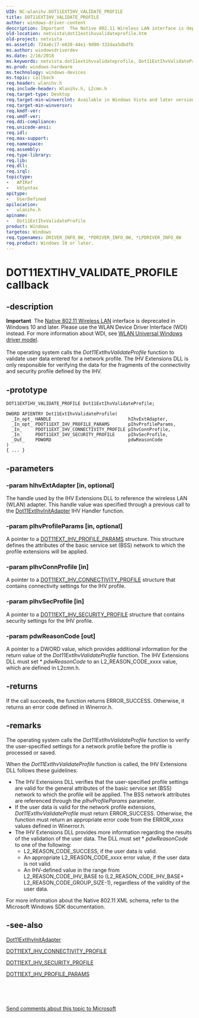 ```yaml
---
UID: NC:wlanihv.DOT11EXTIHV_VALIDATE_PROFILE
title: DOT11EXTIHV_VALIDATE_PROFILE
author: windows-driver-content
description: Important  The Native 802.11 Wireless LAN interface is deprecated in Windows 10 and later.
old-location: netvista\dot11extihvvalidateprofile.htm
old-project: netvista
ms.assetid: 724a6c17-e020-44e1-9d00-332daa5dbdfb
ms.author: windowsdriverdev
ms.date: 2/16/2018
ms.keywords: netvista.dot11extihvvalidateprofile, Dot11ExtIhvValidateProfile callback function [Network Drivers Starting with Windows Vista], Dot11ExtIhvValidateProfile, DOT11EXTIHV_VALIDATE_PROFILE, DOT11EXTIHV_VALIDATE_PROFILE, wlanihv/Dot11ExtIhvValidateProfile, Native_802.11_IHV_Ext_14df716f-4572-424e-8bee-a19b5b3d6e68.xml
ms.prod: windows-hardware
ms.technology: windows-devices
ms.topic: callback
req.header: wlanihv.h
req.include-header: Wlanihv.h, L2cmn.h
req.target-type: Desktop
req.target-min-winverclnt: Available in Windows Vista and later versions of the Windows operating   systems.
req.target-min-winversvr: 
req.kmdf-ver: 
req.umdf-ver: 
req.ddi-compliance: 
req.unicode-ansi: 
req.idl: 
req.max-support: 
req.namespace: 
req.assembly: 
req.type-library: 
req.lib: 
req.dll: 
req.irql: 
topictype:
-	APIRef
-	kbSyntax
apitype:
-	UserDefined
apilocation:
-	wlanihv.h
apiname:
-	Dot11ExtIhvValidateProfile
product: Windows
targetos: Windows
req.typenames: DRIVER_INFO_8W, *PDRIVER_INFO_8W, *LPDRIVER_INFO_8W
req.product: Windows 10 or later.
---
```


# DOT11EXTIHV_VALIDATE_PROFILE callback


## -description


<div class="alert"><b>Important</b>  The <a href="https://msdn.microsoft.com/library/windows/hardware/ff560689">Native 802.11 Wireless LAN</a> interface is deprecated in Windows 10 and later. Please use the WLAN Device Driver Interface (WDI) instead. For more information about WDI, see <a href="https://msdn.microsoft.com/6EF92E34-7BC9-465E-B05D-2BCB29165A18">WLAN Universal Windows driver model</a>.</div><div> </div>The operating system calls the 
  <i>Dot11ExtIhvValidateProfile</i> function to validate user data entered for a network profile. The IHV
  Extensions DLL is only responsible for verifying the data for the fragments of the connectivity and
  security profile defined by the IHV.


## -prototype


````
DOT11EXTIHV_VALIDATE_PROFILE Dot11ExtIhvValidateProfile;

DWORD APIENTRY Dot11ExtIhvValidateProfile(
  _In_opt_ HANDLE                             hIhvExtAdapter,
  _In_opt_ PDOT11EXT_IHV_PROFILE_PARAMS       pIhvProfileParams,
  _In_     PDOT11EXT_IHV_CONNECTIVITY_PROFILE pIhvConnProfile,
  _In_     PDOT11EXT_IHV_SECURITY_PROFILE     pIhvSecProfile,
  _Out_    PDWORD                             pdwReasonCode
)
{ ... }
````


## -parameters




### -param hIhvExtAdapter [in, optional]

The handle used by the IHV Extensions DLL to reference the wireless LAN (WLAN) adapter. This
     handle value was specified through a previous call to the 
     <a href="..\wlanihv\nc-wlanihv-dot11extihv_init_adapter.md">Dot11ExtIhvInitAdapter</a> IHV
     Handler function.


### -param pIhvProfileParams [in, optional]

A pointer to a 
     <a href="..\wlanihvtypes\ns-wlanihvtypes-_dot11ext_ihv_profile_params.md">
     DOT11EXT_IHV_PROFILE_PARAMS</a> structure. This structure defines the attributes of the basic service
     set (BSS) network to which the profile extensions will be applied.


### -param pIhvConnProfile [in]

A pointer to a 
     <a href="..\wlanihv\ns-wlanihv-_dot11ext_ihv_connectivity_profile.md">
     DOT11EXT_IHV_CONNECTIVITY_PROFILE</a> structure that contains connectivity settings for the IHV
     profile.


### -param pIhvSecProfile [in]

A pointer to a 
     <a href="..\wlanihv\ns-wlanihv-_dot11ext_ihv_security_profile.md">
     DOT11EXT_IHV_SECURITY_PROFILE</a> structure that contains security settings for the IHV
     profile.


### -param pdwReasonCode [out]

A pointer to a DWORD value, which provides additional information for the return value of the 
     <i>Dot11ExtIhvValidateProfile</i> function. The IHV Extensions DLL must set *
     <i>pdwReasonCode</i> to an L2_REASON_CODE_xxxx value, which are defined in 
     L2cmn.h.


## -returns



If the call succeeds, the function returns ERROR_SUCCESS. Otherwise, it returns an error code
     defined in 
     Winerror.h.




## -remarks



The operating system calls the 
    <i>Dot11ExtIhvValidateProfile</i> function to verify the user-specified settings for a network profile
    before the profile is processed or saved.

When the 
    <i>Dot11ExtIhvValidateProfile</i> function is called, the IHV Extensions DLL follows these guidelines:

<ul>
<li>
The IHV Extensions DLL verifies that the user-specified profile settings are valid for the general
      attributes of the basic service set (BSS) network to which the profile will be applied. The BSS network
      attributes are referenced through the 
      <i>pIhvProfileParams</i> parameter.

</li>
<li>
If the user data is valid for the network profile extensions, 
      <i>Dot11ExtIhvValidateProfile</i> must return ERROR_SUCCESS. Otherwise, the function must return an
      appropriate error code from the ERROR_xxxx values defined in 
      Winerror.h.

</li>
<li>
The IHV Extensions DLL provides more information regarding the results of the validation of the user
      data. The DLL must set *
      <i>pdwReasonCode</i> to one of the following:

<ul>
<li>
L2_REASON_CODE_SUCCESS, if the user data is valid.

</li>
<li>
An appropriate L2_REASON_CODE_xxxx error value, if the user data is not valid.

</li>
<li>
An IHV-defined value in the range from L2_REASON_CODE_IHV_BASE to (L2_REASON_CODE_IHV_BASE+
        L2_REASON_CODE_GROUP_SIZE-1), regardless of the validity of the user data.

</li>
</ul>
</li>
</ul>
For more information about the Native 802.11 XML schema, refer to the Microsoft Windows SDK
    documentation.




## -see-also

<a href="..\wlanihv\nc-wlanihv-dot11extihv_init_adapter.md">Dot11ExtIhvInitAdapter</a>



<a href="..\wlanihv\ns-wlanihv-_dot11ext_ihv_connectivity_profile.md">
   DOT11EXT_IHV_CONNECTIVITY_PROFILE</a>



<a href="..\wlanihv\ns-wlanihv-_dot11ext_ihv_security_profile.md">DOT11EXT_IHV_SECURITY_PROFILE</a>



<a href="..\wlanihvtypes\ns-wlanihvtypes-_dot11ext_ihv_profile_params.md">DOT11EXT_IHV_PROFILE_PARAMS</a>



 

 

<a href="mailto:wsddocfb@microsoft.com?subject=Documentation%20feedback [netvista\netvista]:%20DOT11EXTIHV_VALIDATE_PROFILE callback function%20 RELEASE:%20(2/16/2018)&amp;body=%0A%0APRIVACY STATEMENT%0A%0AWe use your feedback to improve the documentation. We don't use your email address for any other purpose, and we'll remove your email address from our system after the issue that you're reporting is fixed. While we're working to fix this issue, we might send you an email message to ask for more info. Later, we might also send you an email message to let you know that we've addressed your feedback.%0A%0AFor more info about Microsoft's privacy policy, see http://privacy.microsoft.com/en-us/default.aspx." title="Send comments about this topic to Microsoft">Send comments about this topic to Microsoft</a>

